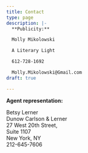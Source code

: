 ```yaml
---
title: Contact
type: page
description: |-
  **Publicity:**

  Molly Mikolowski

  A Literary Light

  612-728-1692

  Molly.Mikolowski@Gmail.com
draft: true

---
```

**Agent representation:**

Betsy Lerner  
Dunow Carlson & Lerner   
27 West 20th Street,   
Suite 1107   
New York, NY   
212-645-7606